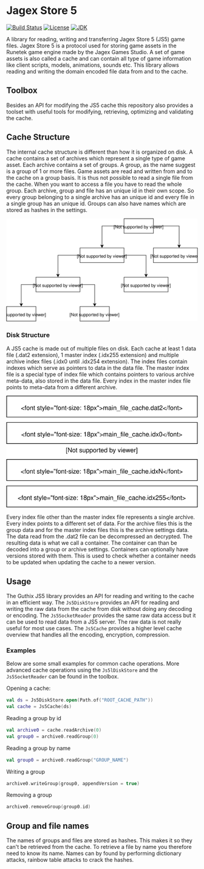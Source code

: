 # Jagex Store 5
[![Build Status](https://img.shields.io/travis/com/guthix/Jagex-Store-5?style=flat-square)](https://travis-ci.com/guthix/Jagex-Store-5)
[![License](https://img.shields.io/github/license/guthix/Jagex-Store-5?style=flat-square)](https://github.com/guthix/Jagex-Store-5/blob/master/LICENSE)
[![JDK](https://img.shields.io/badge/JDK-Java%209%2B-blue?style=flat-square)]()

A library for reading, writing and transferring Jagex Store 5 (JS5) game files. 
Jagex Store 5 is a protocol used for storing game assets in the Runetek game engine made by the
Jagex Games Studio. A set of game assets is also called a cache and can
contain all type of game information like client scripts, models, 
animations, sounds etc. This library allows reading and writing the 
domain encoded file data from and to the cache.

## Toolbox
Besides an API for modifying the JS5 cache this repository also provides a toolset
with useful tools for modifying, retrieving, optimizing and validating the cache.

## Cache Structure
The internal cache structure is different than how it is organized on disk.
A cache contains a set of archives which represent a single type of game asset.
Each archive contains a set of groups. A group, as the name suggest is a group of 1 or 
more files. Game assets are read and written from and to the cache on a group basis. 
It is thus not possible to read a single file from the cache. When you want to
access a file you have to read the whole group. Each archive, group and file has
an unique id in their own scope. So every group belonging to a single archive has
an unique id and every file in a single group has an unique id. Groups can also have names
which are stored as hashes in the settings.

![JS5 cache content](docs/images/HighLevelOverview.svg)

### Disk Structure
A JS5 cache is made out of multiple files on disk. Each cache at least
1 data file (.dat2 extension), 1 master index (.idx255 extension) and multiple
archive index files (.idx0 until .idx254 extension). The index files contain
indexes which serve as pointers to data in the data file. The master index file
is a special type of index file which contains pointers to various archive 
meta-data, also stored in the data file. Every index in the master index file points
to meta-data from a different archive.

![JS5 cache stored on disk](docs/images/FileOverview.svg)

Every index file other than the master index file represents a single archive.
Every index points to a different set of data. For the archive files this is the
group data and for the master index files this is the archive settings data.
The data read from the .dat2 file can be decompressed an decrypted. The resulting
data is what we call a container. The container can than be decoded into a group or
archive settings. Containers can optionally have versions stored with them. This is
used to check whether a container needs to be updated when updating the cache to a 
newer version.

## Usage
The Guthix JS5 library provides an API for reading and writing to the cache in an
efficient way. The `Js5DiskStore` provides an API for reading and writing the raw data 
from the cache from disk without doing any decoding or encoding. The `Js5SocketReader`
provides the same raw data access but it can be used to read data from a JS5 server.
The raw data is not really useful for most use cases. The `Js5Cache` provides a 
higher level cache overview that handles all the encoding, encryption, compression.

### Examples
Below are some small examples for common cache operations. More advanced cache operations 
using the `Js5lDiskStore` and the `Js5SocketReader` can be found in the toolbox.

Opening a cache:
```kotlin
val ds = Js5DiskStore.open(Path.of("ROOT_CACHE_PATH"))
val cache = Js5Cache(ds)
```
Reading a group by id
```kotlin
val archive0 = cache.readArchive(0)
val group0 = archive0.readGroup(0)
```
Reading a group by name
```kotlin
val group0 = archive0.readGroup("GROUP_NAME")
```
Writing a group
```kotlin
archive0.writeGroup(group0, appendVersion = true)
```
Removing a group
```kotlin
archive0.removeGroup(group0.id)
```

## Group and file names
The names of groups and files are stored as hashes. This makes it so 
they can't be retrieved from the cache. To retrieve a file by name you 
therefore need to know its name. Names can by found by performing 
dictionary attacks, rainbow table attacks to crack the hashes.